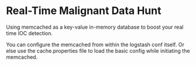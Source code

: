 # Real-Time Malignant Data Hunt
Using memcached as a key-value in-memory database to boost your real time IOC detection.

You can configure the memcached from within the logstash conf itself. Or else use the cache.properties file to load the basic config while initiating the memcached.
